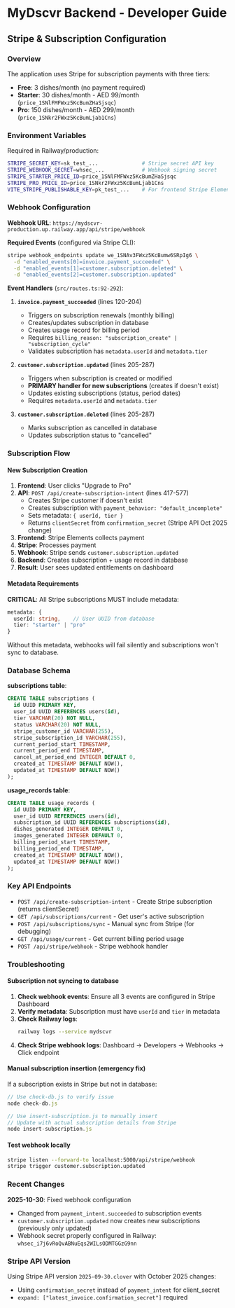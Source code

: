 # MyDscvr Backend - Developer Guide

## Stripe & Subscription Configuration

### Overview
The application uses Stripe for subscription payments with three tiers:
- **Free**: 3 dishes/month (no payment required)
- **Starter**: 30 dishes/month - AED 99/month (`price_1SNlFMFWxz5KcBumZHaSjsqc`)
- **Pro**: 150 dishes/month - AED 299/month (`price_1SNkr2FWxz5KcBumLjab1Cns`)

### Environment Variables

Required in Railway/production:
```bash
STRIPE_SECRET_KEY=sk_test_...              # Stripe secret API key
STRIPE_WEBHOOK_SECRET=whsec_...            # Webhook signing secret
STRIPE_STARTER_PRICE_ID=price_1SNlFMFWxz5KcBumZHaSjsqc
STRIPE_PRO_PRICE_ID=price_1SNkr2FWxz5KcBumLjab1Cns
VITE_STRIPE_PUBLISHABLE_KEY=pk_test_...    # For frontend Stripe Elements
```

### Webhook Configuration

**Webhook URL**: `https://mydscvr-production.up.railway.app/api/stripe/webhook`

**Required Events** (configured via Stripe CLI):
```bash
stripe webhook_endpoints update we_1SNAv3FWxz5KcBumw6SRpIg6 \
  -d "enabled_events[0]=invoice.payment_succeeded" \
  -d "enabled_events[1]=customer.subscription.deleted" \
  -d "enabled_events[2]=customer.subscription.updated"
```

**Event Handlers** (`src/routes.ts:92-292`):

1. **`invoice.payment_succeeded`** (lines 120-204)
   - Triggers on subscription renewals (monthly billing)
   - Creates/updates subscription in database
   - Creates usage record for billing period
   - Requires `billing_reason: "subscription_create" | "subscription_cycle"`
   - Validates subscription has `metadata.userId` and `metadata.tier`

2. **`customer.subscription.updated`** (lines 205-287)
   - Triggers when subscription is created or modified
   - **PRIMARY handler for new subscriptions** (creates if doesn't exist)
   - Updates existing subscriptions (status, period dates)
   - Requires `metadata.userId` and `metadata.tier`

3. **`customer.subscription.deleted`** (lines 205-287)
   - Marks subscription as cancelled in database
   - Updates subscription status to "cancelled"

### Subscription Flow

#### New Subscription Creation

1. **Frontend**: User clicks "Upgrade to Pro"
2. **API**: `POST /api/create-subscription-intent` (lines 417-577)
   - Creates Stripe customer if doesn't exist
   - Creates subscription with `payment_behavior: "default_incomplete"`
   - Sets metadata: `{ userId, tier }`
   - Returns `clientSecret` from `confirmation_secret` (Stripe API Oct 2025 change)
3. **Frontend**: Stripe Elements collects payment
4. **Stripe**: Processes payment
5. **Webhook**: Stripe sends `customer.subscription.updated`
6. **Backend**: Creates subscription + usage record in database
7. **Result**: User sees updated entitlements on dashboard

#### Metadata Requirements

**CRITICAL**: All Stripe subscriptions MUST include metadata:
```typescript
metadata: {
  userId: string,    // User UUID from database
  tier: "starter" | "pro"
}
```

Without this metadata, webhooks will fail silently and subscriptions won't sync to database.

### Database Schema

**subscriptions table**:
```sql
CREATE TABLE subscriptions (
  id UUID PRIMARY KEY,
  user_id UUID REFERENCES users(id),
  tier VARCHAR(20) NOT NULL,
  status VARCHAR(20) NOT NULL,
  stripe_customer_id VARCHAR(255),
  stripe_subscription_id VARCHAR(255),
  current_period_start TIMESTAMP,
  current_period_end TIMESTAMP,
  cancel_at_period_end INTEGER DEFAULT 0,
  created_at TIMESTAMP DEFAULT NOW(),
  updated_at TIMESTAMP DEFAULT NOW()
);
```

**usage_records table**:
```sql
CREATE TABLE usage_records (
  id UUID PRIMARY KEY,
  user_id UUID REFERENCES users(id),
  subscription_id UUID REFERENCES subscriptions(id),
  dishes_generated INTEGER DEFAULT 0,
  images_generated INTEGER DEFAULT 0,
  billing_period_start TIMESTAMP,
  billing_period_end TIMESTAMP,
  created_at TIMESTAMP DEFAULT NOW(),
  updated_at TIMESTAMP DEFAULT NOW()
);
```

### Key API Endpoints

- `POST /api/create-subscription-intent` - Create Stripe subscription (returns clientSecret)
- `GET /api/subscriptions/current` - Get user's active subscription
- `POST /api/subscriptions/sync` - Manual sync from Stripe (for debugging)
- `GET /api/usage/current` - Get current billing period usage
- `POST /api/stripe/webhook` - Stripe webhook handler

### Troubleshooting

#### Subscription not syncing to database

1. **Check webhook events**: Ensure all 3 events are configured in Stripe Dashboard
2. **Verify metadata**: Subscription must have `userId` and `tier` in metadata
3. **Check Railway logs**:
   ```bash
   railway logs --service mydscvr
   ```
4. **Check Stripe webhook logs**: Dashboard → Developers → Webhooks → Click endpoint

#### Manual subscription insertion (emergency fix)

If a subscription exists in Stripe but not in database:
```javascript
// Use check-db.js to verify issue
node check-db.js

// Use insert-subscription.js to manually insert
// Update with actual subscription details from Stripe
node insert-subscription.js
```

#### Test webhook locally

```bash
stripe listen --forward-to localhost:5000/api/stripe/webhook
stripe trigger customer.subscription.updated
```

### Recent Changes

**2025-10-30**: Fixed webhook configuration
- Changed from `payment_intent.succeeded` to subscription events
- `customer.subscription.updated` now creates new subscriptions (previously only updated)
- Webhook secret properly configured in Railway: `whsec_i7j6vRoQvABNuEqs2WILsODMTGGzG9nn`

### Stripe API Version

Using Stripe API version `2025-09-30.clover` with October 2025 changes:
- Using `confirmation_secret` instead of `payment_intent` for client_secret
- `expand: ["latest_invoice.confirmation_secret"]` required
